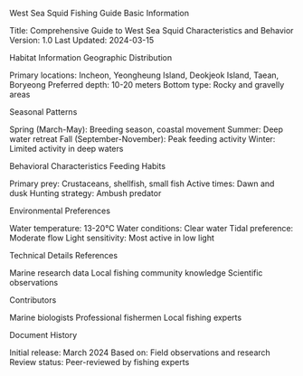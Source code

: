 West Sea Squid Fishing Guide
Basic Information

Title: Comprehensive Guide to West Sea Squid Characteristics and Behavior
Version: 1.0
Last Updated: 2024-03-15

Habitat Information
Geographic Distribution

Primary locations: Incheon, Yeongheung Island, Deokjeok Island, Taean, Boryeong
Preferred depth: 10-20 meters
Bottom type: Rocky and gravelly areas

Seasonal Patterns

Spring (March-May): Breeding season, coastal movement
Summer: Deep water retreat
Fall (September-November): Peak feeding activity
Winter: Limited activity in deep waters

Behavioral Characteristics
Feeding Habits

Primary prey: Crustaceans, shellfish, small fish
Active times: Dawn and dusk
Hunting strategy: Ambush predator

Environmental Preferences

Water temperature: 13-20°C
Water conditions: Clear water
Tidal preference: Moderate flow
Light sensitivity: Most active in low light

Technical Details
References

Marine research data
Local fishing community knowledge
Scientific observations

Contributors

Marine biologists
Professional fishermen
Local fishing experts

Document History

Initial release: March 2024
Based on: Field observations and research
Review status: Peer-reviewed by fishing experts